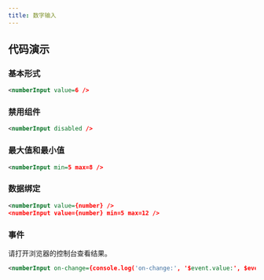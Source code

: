```yaml
---
title: 数字输入
---
```


## 代码演示

### 基本形式

<!-- demo_start -->
<div class="m-example"></div>

```xml
<numberInput value=6 />
```
<!-- demo_end -->

### 禁用组件

<!-- demo_start -->
<div class="m-example"></div>

```xml
<numberInput disabled />
```
<!-- demo_end -->

### 最大值和最小值

<!-- demo_start -->
<div class="m-example"></div>

```xml
<numberInput min=5 max=8 />
```
<!-- demo_end -->

### 数据绑定

<!-- demo_start -->
<div class="m-example"></div>

```xml
<numberInput value={number} />
<numberInput value={number} min=5 max=12 />
```
<!-- demo_end -->

### 事件

请打开浏览器的控制台查看结果。

<!-- demo_start -->
<div class="m-example"></div>

```xml
<numberInput on-change={console.log('on-change:', '$event.value:', $event.value)} />
```
<!-- demo_end -->
